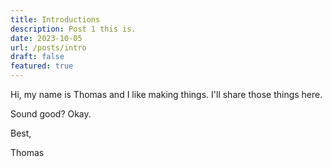```yaml
---
title: Introductions
description: Post 1 this is.
date: 2023-10-05
url: /posts/intro
draft: false
featured: true
---
```


Hi, my name is Thomas and I like making things. I'll share those things here.

Sound good? Okay.

Best,

Thomas